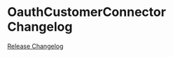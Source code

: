 # OauthCustomerConnector Changelog

[Release Changelog](https://github.com/spryker/oauth-customer-connector/releases)
